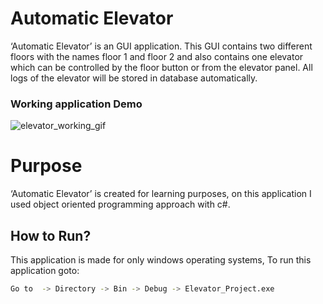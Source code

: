 # Automatic Elevator

‘Automatic Elevator’ is an GUI application. This GUI contains two different floors with the names floor 1 and floor 2 and also contains one elevator which can be controlled by the floor button or from the elevator panel. All logs of the elevator will be stored in database automatically. 

### Working application Demo

![elevator_working_gif](https://user-images.githubusercontent.com/51494088/75501920-36bee480-59c9-11ea-9ae2-7ed7ccdc9073.gif)


# Purpose

‘Automatic Elevator’ is created for learning purposes, on this application I used object oriented programming approach with c#. 

## How to Run?

This application is made for only windows operating systems, To run this application goto:

```bash
Go to  -> Directory -> Bin -> Debug -> Elevator_Project.exe
```
